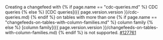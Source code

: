 Creating a changefeed with {% if page.name == "cdc-queries.md" %} CDC queries {% else %} [CDC queries]({{ page.version.version }}/cdc-queries.md) {% endif %} on tables with more than one {% if page.name == "changefeeds-on-tables-with-column-families.md" %} column family {% else %} [column family]({{ page.version.version }}/changefeeds-on-tables-with-column-families.md) {% endif %} is not supported. [#127761](https://github.com/cockroachdb/cockroach/issues/127761)